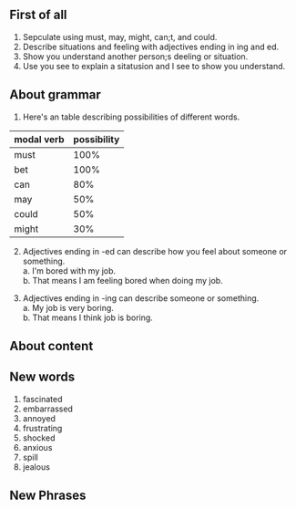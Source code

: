 


## First of all
1. Sepculate using must, may, might, can;t, and could. 
2. Describe situations and feeling with adjectives ending in ing and ed.
3. Show you understand another person;s deeling or situation.  
4. Use you see to explain a sitatusion and I see to show you understand.   


## About grammar
1. Here's an table describing possibilities of different words.  

| modal verb | possibility |
| - | - |
| must | 100% |
| bet | 100% |
| can | 80% |
| may | 50% |
| could | 50% |
| might | 30% |


2. Adjectives ending in -ed can describe how you feel about someone or something.   
    a. I'm bored with my job.   
    b. That means I am feeling bored when doing my job.

3. Adjectives ending in -ing can describe someone or something.   
    a. My job is very boring.    
    b. That means  I think job is boring. 

## About content 


## New words
1. fascinated
2. embarrassed
3. annoyed
4. frustrating
5. shocked
6. anxious
7. spill
8. jealous

## New Phrases